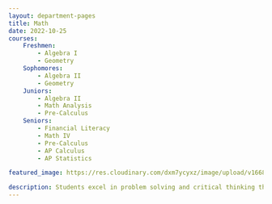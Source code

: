 ```yaml
---
layout: department-pages
title: Math
date: 2022-10-25
courses:
    Freshmen: 
        - Algebra I
        - Geometry
    Sophomores:
        - Algebra II
        - Geometry
    Juniors:
        - Algebra II
        - Math Analysis
        - Pre-Calculus
    Seniors:
        - Financial Literacy
        - Math IV
        - Pre-Calculus
        - AP Calculus
        - AP Statistics

featured_image: https://res.cloudinary.com/dxm7ycyxz/image/upload/v1668016948/2022/05/mathematics_image-scaled_r2ijo9.jpg

description: Students excel in problem solving and critical thinking through various mathematical practices.
---
```


